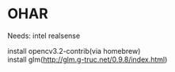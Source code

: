 # OHAR

Needs: 
intel realsense 

install opencv3.2-contrib(via homebrew) <br>
install glm(http://glm.g-truc.net/0.9.8/index.html)

